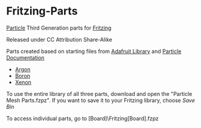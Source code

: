 # Fritzing-Parts

[Particle](https://www.particle.io/) Third Generation parts for [Fritzing](http://fritzing.org)

Released under CC Attribution Share-Alike

Parts created based on starting files from [Adafruit Library](https://github.com/adafruit/Fritzing-Library) and [Particle Documentation](https://github.com/particle-iot/docs)

- [Argon](https://docs.particle.io/argon/)
- [Boron](https://docs.particle.io/boron/)
- [Xenon](https://docs.particle.io/xenon/)

To use the entire library of all three parts, download and open the "Particle Mesh Parts.fzpz". If you want to save it to your Fritzing library, choose *Save Bin*

To access individual parts, go to [Board]\Fritzing\[Board].fzpz

